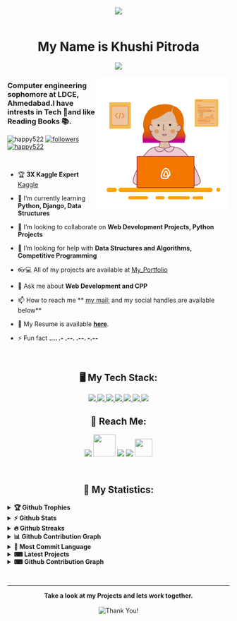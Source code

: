 <div align="center">
    <img src="https://user-images.githubusercontent.com/42115530/92640221-9728ca00-f2fa-11ea-8994-c72b26e937de.gif" align="center"/>
  </div>
  <br>
  <h1 align="center">My Name is Khushi Pitroda</h1>
  <p align="center">
    <b><img src="https://readme-typing-svg.herokuapp.com?font=Raleway&color=00A8FF&size=30&center=true&vCenter=true&lines=I+am+a+DJANGO+Developer.;I+am+a+Web+Designer.;I+am+a+Student.;i+am+a+Freelancer."></b>
  </p>
  <img align="right" src="/giphy.gif" width="300px" alt="Developer">
  <h3 align="left">Computer engineering sophomore at LDCE, Ahmedabad.I have intrests in Tech 🤖and like Reading Books 📚.</h3>
  
  
 <p align="left">
    <img src="https://komarev.com/ghpvc/?username=happy522&color=1DA1F2&style=for-the-badge" width="170px" alt="happy522" />
     <a href="https://twitter.com/khushi_pitroda_">
      <img alt="followers" title="Follow me on Twitter" src="https://img.shields.io/twitter/follow/khushi_pitroda_?color=1DA1F2&labelColor=1DA1F2&label=Follow&logo=twitter&logoColor=white&style=for-the-badge"/>
      </a>
    <a href="https://github.com/happy522"><img src="https://img.shields.io/github/followers/happy522?label=Followers&logo=github&Follow&style=for-the-badge" width="150px" alt="happy522"/></a>
    <br>
  </p>
  
  <br>

  - 🏆 **3X Kaggle Expert** [Kaggle](https://www.kaggle.com/khushipitroda)
    
  - 🌱 I’m currently learning **Python, Django, Data Structures**
  
  - 👯 I’m looking to collaborate on **Web Development Projects, Python Projects**
  
  - 🤝 I’m looking for help with **Data Structures and Algorithms, Competitive Programming**
  
  - 👓💻 All of my projects are available at [My_Portfolio](https://github.com/happy522)
  
  - 💬 Ask me about **Web Development and CPP**
  
  - 📫 How to reach me ** <a href="mailto: khushipitroda03@gmail.com">my mail:</a> and my social handles are available below**
  
  - 📄 My Resume is available **[here](https://happy522.github.io/resume/)**.
  
  - ⚡ Fun fact **.... .- .--. .--. -.--**
  
  
  <br>
  <h2 align="center">🖥 My Tech Stack: </h2>
  <p align="center"> 
      <a href="https://www.java.com" target="_blank"> <img src="https://img.icons8.com/color/48/000000/java-coffee-cup-logo.png"/> </a>
      <a href="https://www.learncpp.com/" target="_blank"> <img src="https://external-content.duckduckgo.com/iu/?u=https%3A%2F%2Fimages.vexels.com%2Fmedia%2Fusers%2F3%2F166253%2Fisolated%2Fpreview%2F14bc03b7b1c2c4e2656fd4c0a981cbbc-icono-de-lenguaje-de-programaci--n-cpp-by-vexels.png&f=1&nofb=1" width="45"/> </a>
      <a href="https://www.w3.org/html/" target="_blank"> <img src="https://img.icons8.com/color/48/000000/html-5.png"/> </a> 
      <a href="https://www.w3schools.com/css/" target="_blank"> <img src="https://img.icons8.com/color/48/000000/css3.png"/> </a> 
      <a href="https://www.python.org" target="_blank"> <img src="https://img.icons8.com/color/48/000000/python.png"/> </a> 
      <a href="https://www.mysql.com/" target="_blank"> <img src="https://external-content.duckduckgo.com/iu/?u=https%3A%2F%2Fpngimg.com%2Fuploads%2Fmysql%2Fmysql_PNG9.png&f=1&nofb=1" width="50"/> </a>
      <a href="https://git-scm.com/" target="_blank"> <img src="https://img.icons8.com/color/48/000000/git.png"/> </a> 
    
  </p>
    
  <h2 align="center">🤝 Reach Me:</h2>
  <p align="center">
  <a href="https://www.linkedin.com/in/khushipitroda/"><img src="https://sguru.org/wp-content/uploads/2018/02/linkedin-logo.png" width="40"></a>
  <a href="mailto:khushipitroda03@gmail.com"><img src="https://media.giphy.com/media/iPRtIf0OlGlSnNfV7W/giphy.gif" width="50" height="50"></a>
  <a href="https://www.instagram.com/khushipitroda22/"><img src="https://external-content.duckduckgo.com/iu/?u=https%3A%2F%2Fclipartart.com%2Fimages%2Finstagram-clipart-logo-1.png&f=1&nofb=1" width="40"></a>
  <a href="https://twitter.com/khushi_pitroda_"><img src="https://external-content.duckduckgo.com/iu/?u=http%3A%2F%2Fmedia.idownloadblog.com%2Fwp-content%2Fuploads%2F2015%2F11%2FTwitter-bird-logo-medium.png&f=1&nofb=1" width="40"></a>
 <a href="https://github.com/happy522"><img src="https://external-content.duckduckgo.com/iu/?u=https%3A%2F%2Fcdn.icon-icons.com%2Ficons2%2F2351%2FPNG%2F512%2Flogo_github_icon_143196.png&f=1&nofb=1" width="40" height="40"></a>
  </p>
  <br>
  
  
  <h2 align="center">📢 My Statistics: </h2> 
  <p align="center">
    <details>
      <summary><b>🏆 Github Trophies</b></summary>
      <p align="center"> <img src="https://github-profile-trophy.vercel.app/?username=happy522&row=2&column=3&theme=gruvbox&no-bg=true&margin-w=15&margin-h=15" alt="github-trophy"></p>
    </details>
    <details>	
      <summary><b>⚡ Github Stats</b></summary>
        <p align="center"><img height="180em" src="https://github-readme-stats.vercel.app/api?username=happy522&hide_border=true&count_private=true&show_icons=true&theme=vision-friendly-dark" alt="happy522" align = "center"/>
    </details>
    <details>
     <summary><b>🔥 Github Streaks</b></summary>
      <p align="center"><img src="https://github-readme-streak-stats.herokuapp.com/?user=happy522&theme=vision-friendly-dark&stroke=0000&background=0D1117&ring=e74c3c&fire=f1c40f&currStreakLabel=2ecc71" alt="happy522" /></p>
    </details>
    <details>
      <summary><b>📊 Github Contribution Graph</b></summary>
      <p align="center"<a href="#"><img alt="Gautam Jain's Activity Graph" src="https://activity-graph.herokuapp.com/graph?username=happy522&bg_color=0D1117&color=f1c40f&line=e05397&point=FFFFFF&" /></a></p>
    </details>
    <details>
      <summary><b>🔎 Most Commit Language</b></summary>
      <p align="center"> <img height="180em" src="https://github-profile-summary-cards.vercel.app/api/cards/most-commit-language?username=happy522&theme=github_dark"></p>
    </details>
    <details>
      <br>
      <summary><b>⌨ Latest Projects</b></summary>
      <p align="center">
        <a align="center" href="https://github.com/happy522/dsa"> <img align="center" src="https://github-readme-stats.vercel.app/api/pin/?username=happy522&repo=dsa&theme=vision-friendly-dark&show_icons=true"></a>
        <a align="center"href="https://github.com/happy522/ONE-STOP-PORTAL" > <img align="center" src="https://github-readme-stats.vercel.app/api/pin/?username=happy522&repo=ONE-STOP-PORTAL&theme=vision-friendly-dark&show_icons=true"></a>
      </p>
    </details>
      <details>
      <br>
      <summary><b>⌨ Github Contribution Graph</b></summary>
      <p align="center">
        <p align="center"> <img src="https://raw.githubusercontent.com/happy522/happy522/main/github-contribution-grid-snake.svg"></p>
      </p>
    </details>
  </p>
  <br>
   <hr>
  <p align="center">
      <b>Take a look at my Projects and lets work together.</b><br><br>
     <img alt="Thank You!" title="Thank You" src="https://img.shields.io/badge/Thank-You-%23e84118"/>
  </p>
